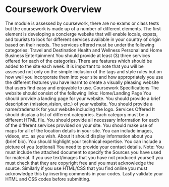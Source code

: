# Coursework Overview

The module is assessed by coursework, there are no exams or class tests but the coursework
is made up of a number of different elements.
The first element is developing a concierge website that will enable locals, expats, and tourists to look for different services available in your country of origin based on their needs. The services offered must be under the following categories:
Travel and Destination
Health and Wellness
Personal and Home
Business
Entertainment
You should provide at least (3) three services offered for each of the categories. There are features which should be added to the site each week. It is important to note that you will be assessed not only on the simple inclusion of the tags and style rules but on how well you incorporate them into your site and how appropriately you use the different features you have learnt to create a visually pleasing website that users find easy and enjoyable to use.
Coursework Specifications
The website should consist of the following links:
Home/Landing Page
You should provide a landing page for your website.
You should provide a brief description (mission,vision, etc.) of your website.
You should provide a name/trademark for your website including the logo.
Services Offered
It should display a list of different categories.
Each category must be a different HTML file.
You should provide all necessary information for each of the different services provided on your site.
You should make use of maps for all of the location details in your site.
You can include images, videos, etc. as you wish.
About
It should display information about you (brief bio).
You should highlight your technical expertise.
You can include a picture of you (optional)
You need to provide your contact details.
Note:
You must include the attached document to specify the Sources you have used for material.
If you use text/images that you have not produced yourself you must check that they are copyright free and you must acknowledge the source.
Similarly if you use HTML/CSS that you find online you must acknowledge this by inserting comments in your codes.
Lastly validate your HTML and CSS codes before submitting.
